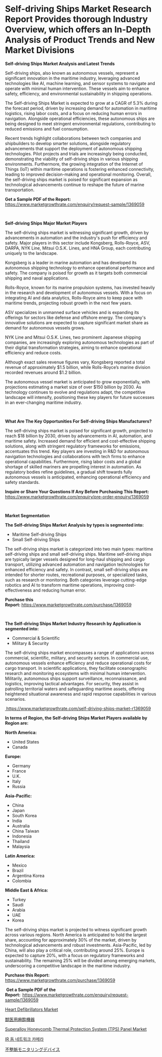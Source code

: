 <p><h1>Self-driving Ships Market Research Report Provides thorough Industry Overview, which offers an In-Depth Analysis of Product Trends and New Market Divisions</h1></p><p><strong>Self-driving Ships Market Analysis and Latest Trends</strong></p>
<p><p>Self-driving ships, also known as autonomous vessels, represent a significant innovation in the maritime industry, leveraging advanced technologies like AI, machine learning, and sensor systems to navigate and operate with minimal human intervention. These vessels aim to enhance safety, efficiency, and environmental sustainability in shipping operations.</p><p>The Self-driving Ships Market is expected to grow at a CAGR of 5.3% during the forecast period, driven by increasing demand for automation in maritime logistics, rising labor costs, and a focus on reducing human errors in navigation. Alongside operational efficiencies, these autonomous ships are being designed to meet stringent environmental regulations, contributing to reduced emissions and fuel consumption.</p><p>Recent trends highlight collaborations between tech companies and shipbuilders to develop smarter solutions, alongside regulatory advancements that support the deployment of autonomous shipping technologies. Pilot projects and trials are increasingly being conducted, demonstrating the viability of self-driving ships in various shipping environments. Furthermore, the growing integration of the Internet of Things (IoT) within maritime operations is fostering enhanced connectivity, leading to improved decision-making and operational monitoring. Overall, the self-driving ships market is poised for significant expansion as technological advancements continue to reshape the future of marine transportation.</p></p>
<p><strong>Get a Sample PDF of the Report:&nbsp;</strong> <a href="https://www.marketgrowthrate.com/enquiry/request-sample/1369059">https://www.marketgrowthrate.com/enquiry/request-sample/1369059</a></p>
<p>&nbsp;</p>
<p><strong>Self-driving Ships Major Market Players</strong></p>
<p><p>The self-driving ships market is witnessing significant growth, driven by advancements in automation and the industry's push for efficiency and safety. Major players in this sector include Kongsberg, Rolls-Royce, ASV, DARPA, NYK Line, Mitsui O.S.K. Lines, and HNA Group, each contributing uniquely to the landscape.</p><p>Kongsberg is a leader in marine automation and has developed its autonomous shipping technology to enhance operational performance and safety. The company is poised for growth as it targets both commercial shipping and naval applications.</p><p>Rolls-Royce, known for its marine propulsion systems, has invested heavily in the research and development of autonomous vessels. With a focus on integrating AI and data analytics, Rolls-Royce aims to keep pace with maritime trends, projecting robust growth in the next few years.</p><p>ASV specializes in unmanned surface vehicles and is expanding its offerings for sectors like defense and offshore energy. The company's innovative solutions are expected to capture significant market share as demand for autonomous vessels grows.</p><p>NYK Line and Mitsui O.S.K. Lines, two prominent Japanese shipping companies, are increasingly exploring autonomous technologies as part of their digital transformation strategies, aiming to enhance operational efficiency and reduce costs.</p><p>Although exact sales revenue figures vary, Kongsberg reported a total revenue of approximately $1.5 billion, while Rolls-Royce’s marine division recorded revenues around $1.2 billion. </p><p>The autonomous vessel market is anticipated to grow exponentially, with projections estimating a market size of over $150 billion by 2030. As technology continues to evolve and regulations adapt, the competitive landscape will intensify, positioning these key players for future successes in an ever-changing maritime industry.</p></p>
<p>&nbsp;</p>
<p><strong>What Are The Key Opportunities For Self-driving Ships Manufacturers?</strong></p>
<p><p>The self-driving ships market is poised for significant growth, projected to reach $18 billion by 2030, driven by advancements in AI, automation, and maritime safety. Increased demand for efficient and cost-effective shipping solutions, along with stringent regulatory frameworks for emissions, accentuates this trend. Key players are investing in R&D for autonomous navigation technologies and collaborations with tech firms to enhance operational capabilities. Furthermore, rising labor costs and a global shortage of skilled mariners are propelling interest in automation. As regulatory bodies refine guidelines, a gradual shift towards fully autonomous vessels is anticipated, enhancing operational efficiency and safety standards.</p></p>
<p><strong>Inquire or Share Your Questions If Any Before Purchasing This Report:</strong> <a href="https://www.marketgrowthrate.com/enquiry/pre-order-enquiry/1369059">https://www.marketgrowthrate.com/enquiry/pre-order-enquiry/1369059</a></p>
<p>&nbsp;</p>
<p><strong>Market Segmentation</strong></p>
<p><strong>The Self-driving Ships Market Analysis by types is segmented into:</strong></p>
<p><ul><li>Maritime Self-driving Ships</li><li>Small Self-driving Ships</li></ul></p>
<p><p>The self-driving ships market is categorized into two main types: maritime self-driving ships and small self-driving ships. Maritime self-driving ships are typically larger vessels designed for long-haul shipping and cargo transport, utilizing advanced automation and navigation technologies for enhanced efficiency and safety. In contrast, small self-driving ships are intended for shorter routes, recreational purposes, or specialized tasks, such as research or monitoring. Both categories leverage cutting-edge robotics and AI to transform maritime operations, improving cost-effectiveness and reducing human error.</p></p>
<p><strong>Purchase this Report:&nbsp;</strong><a href="https://www.marketgrowthrate.com/purchase/1369059">https://www.marketgrowthrate.com/purchase/1369059</a></p>
<p>&nbsp;</p>
<p><strong>The Self-driving Ships Market Industry Research by Application is segmented into:</strong></p>
<p><ul><li>Commercial & Scientific</li><li>Military & Security</li></ul></p>
<p><p>The self-driving ships market encompasses a range of applications across commercial, scientific, military, and security sectors. In commercial use, autonomous vessels enhance efficiency and reduce operational costs for cargo transport. In scientific applications, they facilitate oceanographic research and monitoring ecosystems with minimal human intervention. Militarily, autonomous ships support surveillance, reconnaissance, and logistics, improving tactical advantages. For security, they assist in patrolling territorial waters and safeguarding maritime assets, offering heightened situational awareness and rapid response capabilities in various scenarios.</p></p>
<p><a href="https://www.marketgrowthrate.com/self-driving-ships-market-r1369059">&nbsp;https://www.marketgrowthrate.com/self-driving-ships-market-r1369059</a></p>
<p><strong>In terms of Region, the Self-driving Ships Market Players available by Region are:</strong></p>
<p>
    <p> <strong> North America: </strong>
        <ul>
            <li>United States</li>
            <li>Canada</li>
        </ul>
        </p> 
    <p> <strong> Europe: </strong>
        <ul>
            <li>Germany</li>
            <li>France</li>
            <li>U.K.</li>
            <li>Italy</li>
            <li>Russia</li>
        </ul>
        </p> 
    <p> <strong> Asia-Pacific: </strong>
        <ul>
            <li>China</li>
            <li>Japan</li>
            <li>South Korea</li>
            <li>India</li>
            <li>Australia</li>
            <li>China Taiwan</li>
            <li>Indonesia</li>
            <li>Thailand</li>
            <li>Malaysia</li>
        </ul>
        </p> 
    <p> <strong> Latin America: </strong>
        <ul>
            <li>Mexico</li>
            <li>Brazil</li>
            <li>Argentina Korea</li>
            <li>Colombia</li>
        </ul>
        </p> 
    <p> <strong> Middle East & Africa: </strong>
        <ul>
            <li>Turkey</li>
            <li>Saudi</li>
            <li>Arabia</li>
            <li>UAE</li>
            <li>Korea</li>
        </ul>
    </p>
    </p>
<p><p>The self-driving ships market is projected to witness significant growth across various regions. North America is anticipated to hold the largest share, accounting for approximately 30% of the market, driven by technological advancements and robust investments. Asia-Pacific, led by China, will also play a critical role, contributing around 25%. Europe is expected to capture 20%, with a focus on regulatory frameworks and sustainability. The remaining 25% will be divided among emerging markets, underscoring a competitive landscape in the maritime industry.</p></p>
<p><strong>Purchase this Report: </strong><a href="https://www.marketgrowthrate.com/purchase/1369059">https://www.marketgrowthrate.com/purchase/1369059</a></p>
<p>&nbsp;<strong>Get a Sample PDF of the Report:&nbsp;&nbsp;</strong><a href="https://www.marketgrowthrate.com/enquiry/request-sample/1369059">https://www.marketgrowthrate.com/enquiry/request-sample/1369059</a></p>
<p><strong></strong></p>
<p><p><a href="https://www.linkedin.com/pulse/global-heart-defibrillators-industry-research-report-competitive-rkgac?trackingId=pbCyfbBkQHOHs5dtX6f2pg%3D%3D">Heart Defibrillators Market</a></p><p><a href="https://medium.com/@rachael.curr/%E7%8D%A3%E5%8C%BB%E9%BA%BB%E9%85%94%E6%A9%9F%E5%99%A8%E5%B8%82%E5%A0%B4%E3%81%AE%E3%82%A4%E3%83%B3%E3%82%B5%E3%82%A4%E3%83%88-%E5%B8%82%E5%A0%B4%E8%A3%BD%E5%93%81%E3%81%8A%E3%82%88%E3%81%B3%E5%9C%B0%E5%9F%9F%E5%88%86%E6%9E%90-2024%E5%B9%B4%E3%81%8B%E3%82%892031%E5%B9%B4%E3%81%BE%E3%81%A7%E3%81%AE%E4%BA%88%E6%B8%AC-7fec8b718196">獣医用麻酔機器</a></p><p><a href="https://issuu.com/reportprime-2/docs/superalloy-honeycomb-thermal-protec_20b2c2f56f733c">Superalloy Honeycomb Thermal Protection System (TPS) Panel Market</a></p><p><a href="https://medium.com/@kacrimipp/%EA%B8%80%EB%A1%9C%EB%B2%8C-ir-%EB%8F%94-%EB%84%A4%ED%8A%B8%EC%9B%8C%ED%81%AC-%EC%B9%B4%EB%A9%94%EB%9D%BC-%EC%8B%9C%EC%9E%A5-%EA%B7%9C%EB%AA%A8-%EB%B0%8F-%EC%8B%9C%EC%9E%A5-%EB%8F%99%ED%96%A5-%EB%B6%84%EC%84%9D-%EC%A7%80%EC%97%AD-%EC%A0%84%EB%A7%9D-%EA%B2%BD%EC%9F%81-%EC%A0%84%EB%9E%B5%EC%9D%84-%EA%B8%B0%EB%B0%98%EC%9C%BC%EB%A1%9C-2024%EB%85%84%EB%B6%80%ED%84%B0-2031%EB%85%84%EA%B9%8C%EC%A7%80%EC%9D%98-%EC%98%88%EC%B8%A1-9085751f11bb">IR 돔 네트워크 카메라</a></p><p><a href="https://medium.com/@rachael.curr/%E5%B8%82%E5%A0%B4%E3%82%A4%E3%83%B3%E3%82%B5%E3%82%A4%E3%83%88-%E3%82%B0%E3%83%AD%E3%83%BC%E3%83%90%E3%83%AB%E4%B8%8D%E6%95%B4%E8%84%88%E3%83%A2%E3%83%8B%E3%82%BF%E3%83%AA%E3%83%B3%E3%82%B0%E3%83%87%E3%83%90%E3%82%A4%E3%82%B9%E5%B8%82%E5%A0%B4%E3%81%AE%E4%BA%88%E6%B8%AC%E3%81%A8%E3%82%A4%E3%83%8E%E3%83%99%E3%83%BC%E3%82%B7%E3%83%A7%E3%83%B3%E5%8B%95%E5%90%91-2024%E5%B9%B4-2031%E5%B9%B4-6938a7516e6d?postPublishedType=repub">不整脈モニタリングデバイス</a></p></p>